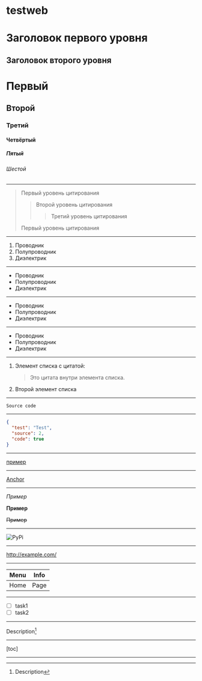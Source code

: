 # testweb

Заголовок первого уровня
========================

Заголовок второго уровня
-------------------------

# Первый

## Второй

### Третий

#### Четвёртый

##### Пятый

###### Шестой

---

> Первый уровень цитирования
>> Второй уровень цитирования
>>> Третий уровень цитирования
>
>Первый уровень цитирования

---

1. Проводник
2. Полупроводник
3. Диэлектрик

---

* Проводник
* Полупроводник
* Диэлектрик

---

- Проводник
- Полупроводник
- Диэлектрик

---

+ Проводник
+ Полупроводник
+ Диэлектрик

---

1. Элемент списка с цитатой:

    > Это цитата
    > внутри элемента списка.

2. Второй элемент списка

---

    Source code

---

```json
{
  "test": "Test",
  "source": 2,
  "code": true
}
```

---

[пример](http://example.com/ "Необязательная подсказка")

---

[Anchor](#первый)

---

_Пример_

**Пример**

~~Пример~~

---

![PyPi](https://pypi.org/static/images/logo-small.95de8436.svg "Необязательная подсказка")

---

<http://example.com/>

---

| Menu | Info |
|------|------|
| Home | Page |

---

+ [ ] task1
+ [ ] task2

---

Description[^1]

[^1]: Description

---

[toc]

---
